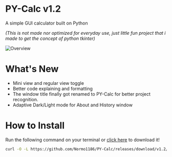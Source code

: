 # PY-Calc v1.2

A simple GUI calculator built on Python

*(This is not made nor optimized for everyday use, just little fun project that i made to get the concept of python tkinter)*

![Overview](https://github.com/Normo1186/PY-Calc/releases/download/v1.2/overview.png)

# What's New

- Mini view and regular view toggle 
- Better code explaining and formatting
- The window title finally got renamed to PY-Calc for better project recognition.
- Adaptive Dark/Light mode for About and History window

# How to Install
Run the following command on your terminal or [click here](https://github.com/Normo1186/PY-Calc/releases/download/v1.2/calc.py) to download it!
``` bash
curl -O -L https://github.com/Normo1186/PY-Calc/releases/download/v1.2/calc.py
```
